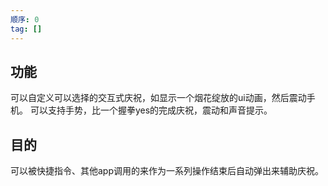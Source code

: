 ```yaml
---
顺序: 0
tag: []
---
```

## 功能
可以自定义可以选择的交互式庆祝，如显示一个烟花绽放的ui动画，然后震动手机。
可以支持手势，比一个握拳yes的完成庆祝，震动和声音提示。
## 目的
可以被快捷指令、其他app调用的来作为一系列操作结束后自动弹出来辅助庆祝。
